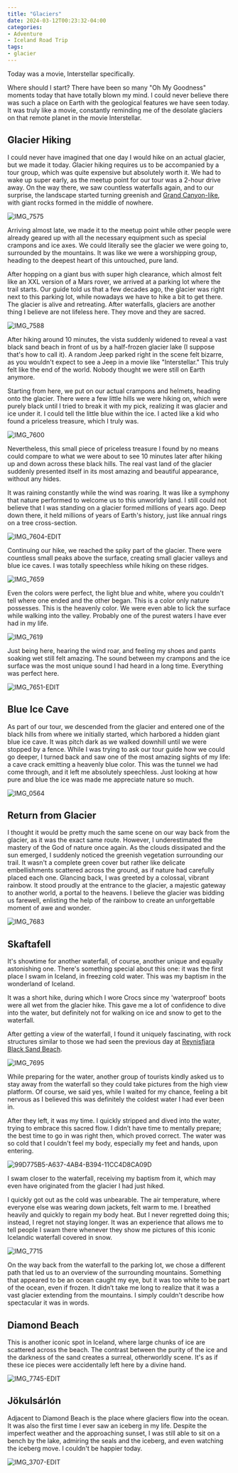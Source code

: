 ```yaml
---
title: "Glaciers"
date: 2024-03-12T00:23:32-04:00
categories:
- Adventure
- Iceland Road Trip
tags:
- glacier
---
```


Today was a movie, Interstellar specifically.

Where should I start? There have been so many "Oh My Goodness" moments today that have totally blown my mind. I could never believe there was such a place on Earth with the geological features we have seen today. It was truly like a movie, constantly reminding me of the desolate glaciers on that remote planet in the movie Interstellar.

## Glacier Hiking

I could never have imagined that one day I would hike on an actual glacier, but we made it today. Glacier hiking requires us to be accompanied by a tour group, which was quite expensive but absolutely worth it. We had to wake up super early, as the meetup point for our tour was a 2-hour drive away. On the way there, we saw countless waterfalls again, and to our surprise, the landscape started turning greenish and [Grand Canyon-like](/posts/2023-03-16-grand-canyon-national-park.md/), with giant rocks formed in the middle of nowhere.

![IMG_7575](IMG_7575.jpg)

Arriving almost late, we made it to the meetup point while other people were already geared up with all the necessary equipment such as special crampons and ice axes. We could literally see the glacier we were going to, surrounded by the mountains. It was like we were a worshipping group, heading to the deepest heart of this untouched, pure land.

After hopping on a giant bus with super high clearance, which almost felt like an XXL version of a Mars rover, we arrived at a parking lot where the trail starts. Our guide told us that a few decades ago, the glacier was right next to this parking lot, while nowadays we have to hike a bit to get there. The glacier is alive and retreating. After waterfalls, glaciers are another thing I believe are not lifeless here. They move and they are sacred.

![IMG_7588](IMG_7588.jpg)

After hiking around 10 minutes, the vista suddenly widened to reveal a vast black sand beach in front of us by a half-frozen glacier lake (I suppose that's how to call it). A random Jeep parked right in the scene felt bizarre, as you wouldn't expect to see a Jeep in a movie like "Interstellar." This truly felt like the end of the world. Nobody thought we were still on Earth anymore.

Starting from here, we put on our actual crampons and helmets, heading onto the glacier. There were a few little hills we were hiking on, which were purely black until I tried to break it with my pick, realizing it was glacier and ice under it. I could tell the little blue within the ice. I acted like a kid who found a priceless treasure, which I truly was.

![IMG_7600](IMG_7600.jpg)

Nevertheless, this small piece of priceless treasure I found by no means could compare to what we were about to see 10 minutes later after hiking up and down across these black hills. The real vast land of the glacier suddenly presented itself in its most amazing and beautiful appearance, without any hides.

It was raining constantly while the wind was roaring. It was like a symphony that nature performed to welcome us to this unworldly land. I still could not believe that I was standing on a glacier formed millions of years ago. Deep down there, it held millions of years of Earth's history, just like annual rings on a tree cross-section.

![IMG_7604-EDIT](IMG_7604-EDIT.jpg)

Continuing our hike, we reached the spiky part of the glacier. There were countless small peaks above the surface, creating small glacier valleys and blue ice caves. I was totally speechless while hiking on these ridges. 

![IMG_7659](IMG_7659.jpg)

Even the colors were perfect, the light blue and white, where you couldn't tell where one ended and the other began. This is a color only nature possesses. This is the heavenly color. We were even able to lick the surface while walking into the valley. Probably one of the purest waters I have ever had in my life.

![IMG_7619](IMG_7619.jpg)

Just being here, hearing the wind roar, and feeling my shoes and pants soaking wet still felt amazing. The sound between my crampons and the ice surface was the most unique sound I had heard in a long time. Everything was perfect here.

![IMG_7651-EDIT](IMG_7651-EDIT.jpg)

## Blue Ice Cave

As part of our tour, we descended from the glacier and entered one of the black hills from where we initially started, which harbored a hidden giant blue ice cave. It was pitch dark as we walked downhill until we were stopped by a fence. While I was trying to ask our tour guide how we could go deeper, I turned back and saw one of the most amazing sights of my life: a cave crack emitting a heavenly blue color. This was the tunnel we had come through, and it left me absolutely speechless. Just looking at how pure and blue the ice was made me appreciate nature so much.

![IMG_0564](IMG_0564.jpg)

## Return from Glacier
I thought it would be pretty much the same scene on our way back from the glacier, as it was the exact same route. However, I underestimated the mastery of the God of nature once again. As the clouds dissipated and the sun emerged, I suddenly noticed the greenish vegetation surrounding our trail. It wasn't a complete green cover but rather like delicate embellishments scattered across the ground, as if nature had carefully placed each one. Glancing back, I was greeted by a colossal, vibrant rainbow. It stood proudly at the entrance to the glacier, a majestic gateway to another world, a portal to the heavens. I believe the glacier was bidding us farewell, enlisting the help of the rainbow to create an unforgettable moment of awe and wonder.

![IMG_7683](IMG_7683.jpg)

## Skaftafell

It's showtime for another waterfall, of course, another unique and equally astonishing one. There's something special about this one: it was the first place I swam in Iceland, in freezing cold water. This was my baptism in the wonderland of Iceland.

It was a short hike, during which I wore Crocs since my 'waterproof' boots were all wet from the glacier hike. This gave me a lot of confidence to dive into the water, but definitely not for walking on ice and snow to get to the waterfall.

After getting a view of the waterfall, I found it uniquely fascinating, with rock structures similar to those we had seen the previous day at [Reynisfjara Black Sand Beach](/posts/2024-03-11-south-coast/#reynisfjara-black-sand-beach).

![IMG_7695](IMG_7695.jpg)

While preparing for the water, another group of tourists kindly asked us to stay away from the waterfall so they could take pictures from the high view platform. Of course, we said yes, while I waited for my chance, feeling a bit nervous as I believed this was definitely the coldest water I had ever been in.

After they left, it was my time. I quickly stripped and dived into the water, trying to embrace this sacred flow. I didn’t have time to mentally prepare; the best time to go in was right then, which proved correct. The water was so cold that I couldn't feel my body, especially my feet and hands, upon entering.

![99D775B5-A637-4AB4-B394-11CC4D8CA09D](99D775B5-A637-4AB4-B394-11CC4D8CA09D.JPG)

I swam closer to the waterfall, receiving my baptism from it, which may even have originated from the glacier I had just hiked.

I quickly got out as the cold was unbearable. The air temperature, where everyone else was wearing down jackets, felt warm to me. I breathed heavily and quickly to regain my body heat. But I never regretted doing this; instead, I regret not staying longer. It was an experience that allows me to tell people I swam there whenever they show me pictures of this iconic Icelandic waterfall covered in snow.

![IMG_7715](IMG_7715.jpg)

On the way back from the waterfall to the parking lot, we chose a different path that led us to an overview of the surrounding mountains. Something that appeared to be an ocean caught my eye, but it was too white to be part of the ocean, even if frozen. It didn’t take me long to realize that it was a vast glacier extending from the mountains. I simply couldn't describe how spectacular it was in words.

## Diamond Beach

This is another iconic spot in Iceland, where large chunks of ice are scattered across the beach. The contrast between the purity of the ice and the darkness of the sand creates a surreal, otherworldly scene. It's as if these ice pieces were accidentally left here by a divine hand.

![IMG_7745-EDIT](IMG_7745-EDIT.jpg)

## Jökulsárlón

Adjacent to Diamond Beach is the place where glaciers flow into the ocean. It was also the first time I ever saw an iceberg in my life. Despite the imperfect weather and the approaching sunset, I was still able to sit on a bench by the lake, admiring the seals and the iceberg, and even watching the iceberg move. I couldn't be happier today.

![IMG_3707-EDIT](IMG_3707-EDIT.jpg)
